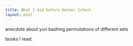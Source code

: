 ```yaml
---
title: What I did before Hacker School
layout: post
---
```


anecdote about yuri bashing permutations of different sets

books I read:
